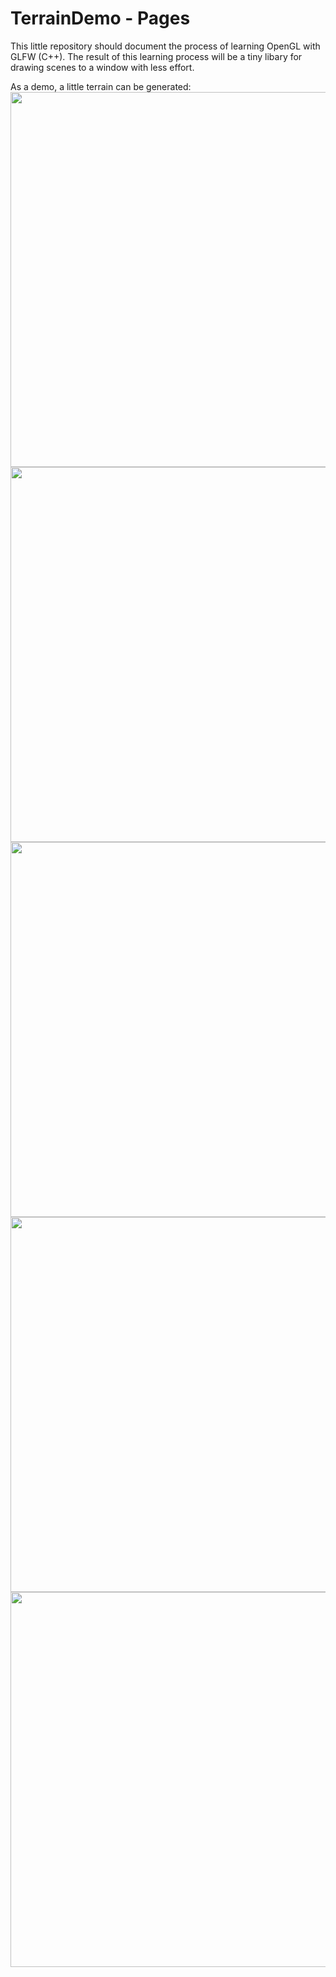 # TerrainDemo - Pages

This little repository should document the process of learning OpenGL with GLFW (C++). The result of this learning process will be a tiny libary for drawing scenes to a window with less effort.

As a demo, a little terrain can be generated: <br>
<image src="https://i.imgur.com/eUq8N6M.png" width=600 height=600> </image>
<image src="https://i.imgur.com/QVdUprW.png" width=600 height=600> </image>
<image src="https://i.imgur.com/981LxRl.png" width=600 height=600> </image>
<image src="https://i.imgur.com/fYphzP1.png" width=600 height=600> </image>
<image src="https://i.imgur.com/tT9WYMM.png" width=600 height=600> </image>
